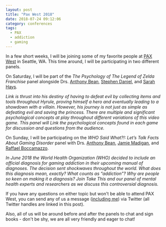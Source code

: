 ```yaml
---
layout: post
title: "Pax West 2018"
date: 2018-07-24 09:12:06
category: conferences
tags:
  - PAX
  - addiction
  - gaming
---
```


In a few short weeks, I will be joining some of my favorite people at [PAX West](http://prime.paxsite.com/) in Seattle, WA. This time around, I will be participating in two different panels.

On Saturday, I will be part of the *The Psychology of The Legend of Zelda Franchise* panel alongside Drs. [Anthony Bean](https://twitter.com/VideoGameDoc?lang=en), [Stephen Daniel](https://twitter.com/FusRoDoc?lang=en), and [Sarah Hays](https://twitter.com/XsarahdactylX?lang=en). 

_Link is thrust into his destiny of having to defeat evil by collecting items and tools throughout Hyrule, proving himself a hero and eventually leading to a showdown with a villain. However, his journey is not just as simple as defeating evil and saving the princess. There are multiple and significant psychological concepts at play throughout different variations of this video game. This panel will Link the psychological concepts found in each game for discussion and questions from the audience._

On Sunday, I will be participating on the *WHO Said What?!: Let’s Talk Facts About Gaming Disorder* panel with Drs. [Anthony Bean](https://twitter.com/VideoGameDoc?lang=en), [Jamie Madigan](https://twitter.com/JamieMadigan?lang=en), and [Raffael Boccamazzo](https://twitter.com/DoctorB_Seattle?lang=en).

_In June 2018 the World Health Organization (WHO) decided to include an official diagnosis for gaming addiction in their upcoming manual of diagnoses. The decision sent shockwaves throughout the world. What does this diagnosis mean, exactly? What counts as “addiction”? Why are people so keen on making it a diagnosis? Join Take This and our panel of mental health experts and researchers as we discuss this controversial diagnosis._

If you have any questions on either topic but won't be able to attend PAX West, you can send any of us a message ([including me](https://twitter.com/linacaruso?lang=en)) via Twitter (all Twitter handles are linked in this post). 

Also, all of us will be around before and after the panels to chat and sign books - don't be shy, we are all very friendly and eager to chat! 
